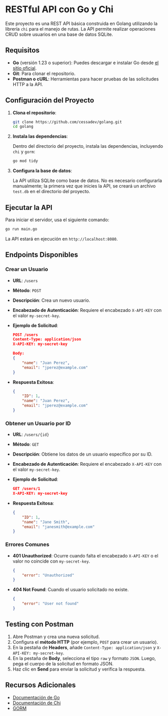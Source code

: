 # RESTful API con Go y Chi

Este proyecto es una REST API básica construida en Golang utilizando la librería `chi` para el manejo de rutas. La API permite realizar operaciones CRUD sobre usuarios en una base de datos SQLite.

## Requisitos

- **Go** (versión 1.23 o superior): Puedes descargar e instalar Go desde [el sitio oficial](https://golang.org/dl/).
- **Git**: Para clonar el repositorio.
- **Postman o cURL**: Herramientas para hacer pruebas de las solicitudes HTTP a la API.

## Configuración del Proyecto

1. **Clona el repositorio**:

   ```bash
   git clone https://github.com/cessadev/golang.git
   cd golang
   ```

2. **Instala las dependencias**:

   Dentro del directorio del proyecto, instala las dependencias, incluyendo `chi` y `gorm`:

   ```bash
   go mod tidy
   ```

3. **Configura la base de datos**:

   La API utiliza SQLite como base de datos. No es necesario configurarla manualmente; la primera vez que inicies la API, se creará un archivo `test.db` en el directorio del proyecto.

## Ejecutar la API

Para iniciar el servidor, usa el siguiente comando:

```bash
go run main.go
```

La API estará en ejecución en `http://localhost:8080`.

## Endpoints Disponibles

### Crear un Usuario

- **URL**: `/users`
- **Método**: `POST`
- **Descripción**: Crea un nuevo usuario.
- **Encabezado de Autenticación**: Requiere el encabezado `X-API-KEY` con el valor `my-secret-key`.

- **Ejemplo de Solicitud**:

  ```json
  POST /users
  Content-Type: application/json
  X-API-KEY: my-secret-key

  Body:
  {
      "name": "Juan Perez",
      "email": "jperez@example.com"
  }
  ```

- **Respuesta Exitosa**:

  ```json
  {
      "ID": 1,
      "name": "Juan Perez",
      "email": "jperez@example.com"
  }
  ```

### Obtener un Usuario por ID

- **URL**: `/users/{id}`
- **Método**: `GET`
- **Descripción**: Obtiene los datos de un usuario específico por su ID.
- **Encabezado de Autenticación**: Requiere el encabezado `X-API-KEY` con el valor `my-secret-key`.

- **Ejemplo de Solicitud**:

  ```json
  GET /users/1
  X-API-KEY: my-secret-key
  ```

- **Respuesta Exitosa**:

  ```json
  {
      "ID": 1,
      "name": "Jane Smith",
      "email": "janesmith@example.com"
  }
  ```

### Errores Comunes

- **401 Unauthorized**: Ocurre cuando falta el encabezado `X-API-KEY` o el valor no coincide con `my-secret-key`.
  
  ```json
  {
      "error": "Unauthorized"
  }
  ```

- **404 Not Found**: Cuando el usuario solicitado no existe.

  ```json
  {
      "error": "User not found"
  }
  ```

## Testing con Postman

1. Abre Postman y crea una nueva solicitud.
2. Configura el **método HTTP** (por ejemplo, `POST` para crear un usuario).
3. En la pestaña de **Headers**, añade `Content-Type: application/json` y `X-API-KEY: my-secret-key`.
4. En la pestaña de **Body**, selecciona el tipo `raw` y formato `JSON`. Luego, pega el cuerpo de la solicitud en formato JSON.
5. Haz clic en **Send** para enviar la solicitud y verifica la respuesta.

## Recursos Adicionales

- [Documentación de Go](https://golang.org/doc/)
- [Documentación de Chi](https://github.com/go-chi/chi)
- [GORM](https://gorm.io/docs/)
